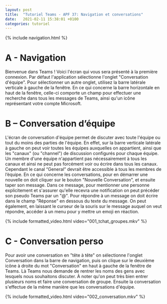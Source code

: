 ```yaml
---
layout: post
title:  "Tutoriel Teams - APF 37: Navigation et conversations"
date:   2021-02-11 15:38:01 +0100
categories: tutoriel
---
```

{% include navigation.html %}

# A - Navigation

Bienvenue dans Teams !
Voici l'écran qui vous sera présenté à la première connexion.
Par défaut l'application sélectionne l'onglet "Conversation d'équipe".
Pour sélectionner un autre onglet, utilisez la barre latérale verticale à gauche de la fenêtre.
En ce qui concerne la barre horizontale en haut de la fenêtre, celle-ci comporte un champ pour effectuer une recherche dans tous les messages de Teams, ainsi qu'un icône représentant votre compte Microsoft.

# B – Conversation d’équipe

L'écran de conversation d'équipe permet de discuter avec toute l'équipe ou tout du moins des parties de l'équipe.
En effet, sur la barre verticale latérale à gauche on peut voir toutes les équipes auxquelles on appartient, ainsi que les "canaux" (ou "channel") de discussion configurés pour chaque équipe.
Un membre d'une équipe n'appartient pas nécessairement à tous les canaux et ainsi ne peut pas forcément voir ou écrire dans tous les canaux. Cependant le canal “General” devrait être accessible à tous les membres de l’équipe.
En ce qui concerne les conversations, pour en démarrer une nouvelle on doit cliquer sur le bouton "Nouvelle Conversation", et ensuite taper son message.
Dans ce message, pour mentionner une personne explicitement et s'assurer qu'elle recevra une notification on peut précéder son pseudo Teams par un "@".
Pour répondre à un message on doit écrire dans le champ "Réponse" en dessous du texte du message.
On peut également, en laissant le curseur de la souris sur le message auquel on veut répondre, accéder à un menu pour y mettre un emoji en réaction.

{% include formatted_video.html video="001_tchat_groupes.mkv" %} 

# C - Conversation perso

Pour avoir une conversation en "tête à tête" on sélectionne l'onglet Conversation dans la barre de navigation, puis on clique sur le deuxième icône à droite du mot "Conversation" en haut à gauche de la fenêtre de Teams.
Là Teams nous demande de rentrer les noms des gens avec lesquels nous souhaitons discuter. À noter qu'on peut très bien entrer plusieurs noms et faire une conversation de groupe.
Ensuite la conversation s'effectue de la même manière que les conversations d'équipe.

{% include formatted_video.html video="002_conversation.mkv" %} 
